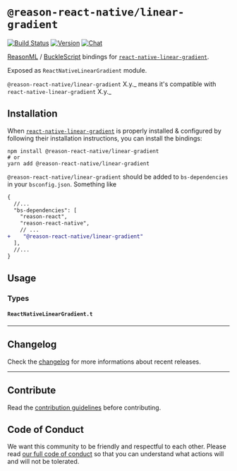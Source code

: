 # `@reason-react-native/linear-gradient`

[![Build Status](https://github.com/reason-react-native/linear-gradient/workflows/Build/badge.svg)](https://github.com/reason-react-native/linear-gradient/actions)
[![Version](https://img.shields.io/npm/v/@reason-react-native/linear-gradient.svg)](https://www.npmjs.com/@reason-react-native/linear-gradient)
[![Chat](https://img.shields.io/discord/235176658175262720.svg?logo=discord&colorb=blue)](https://reasonml-community.github.io/reason-react-native/discord/)

[ReasonML](https://reasonml.github.io) /
[BuckleScript](https://bucklescript.github.io) bindings for
[`react-native-linear-gradient`](https://github.com/react-native-community/react-native-linear-gradient).

Exposed as `ReactNativeLinearGradient` module.

`@reason-react-native/linear-gradient` X.y._ means it's compatible with
`react-native-linear-gradient` X.y._

## Installation

When
[`react-native-linear-gradient`](https://github.com/react-native-community/react-native-linear-gradient)
is properly installed & configured by following their installation instructions,
you can install the bindings:

```console
npm install @reason-react-native/linear-gradient
# or
yarn add @reason-react-native/linear-gradient
```

`@reason-react-native/linear-gradient` should be added to `bs-dependencies` in
your `bsconfig.json`. Something like

```diff
{
  //...
  "bs-dependencies": [
    "reason-react",
    "reason-react-native",
    // ...
+    "@reason-react-native/linear-gradient"
  ],
  //...
}
```

## Usage

### Types

#### `ReactNativeLinearGradient.t`

---

## Changelog

Check the [changelog](./CHANGELOG.md) for more informations about recent
releases.

---

## Contribute

Read the
[contribution guidelines](https://github.com/reason-react-native/.github/blob/master/CONTRIBUTING.md)
before contributing.

## Code of Conduct

We want this community to be friendly and respectful to each other. Please read
[our full code of conduct](https://github.com/reason-react-native/.github/blob/master/CODE_OF_CONDUCT.md)
so that you can understand what actions will and will not be tolerated.
